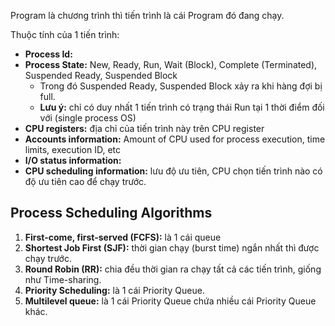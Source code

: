 Program là chương trình thì tiến trình là cái Program đó đang chạy.

Thuộc tính của 1 tiến trình:
- **Process Id:**
- **Process State:** New, Ready, Run, Wait (Block), Complete (Terminated), Suspended Ready, Suspended Block
	- Trong đó Suspended Ready, Suspended Block xảy ra khi hàng đợi bị full.
	- **Lưu ý:** chỉ có duy nhất 1 tiến trình có trạng thái Run tại 1 thời điểm đối với (single process OS)
- **CPU registers:** địa chỉ của tiến trình này trên CPU register
- **Accounts information:** Amount of CPU used for process execution, time limits, execution ID, etc
- **I/O status information:** 
- **CPU scheduling information:** lưu độ ưu tiên, CPU chọn tiến trình nào có độ ưu tiên cao để chạy trước.

## Process Scheduling Algorithms
1. **First-come, first-served (FCFS):** là 1 cái queue
2. **Shortest Job First (SJF):** thời gian chạy (burst time) ngắn nhất thì được chạy trước.
3. **Round Robin (RR):** chia đều thời gian ra chạy tất cả các tiến trình, giống như Time-sharing.
4. **Priority Scheduling:** là 1 cái Priority Queue.
5. **Multilevel queue:** là 1 cái Priority Queue chứa nhiều cái Priority Queue khác.
